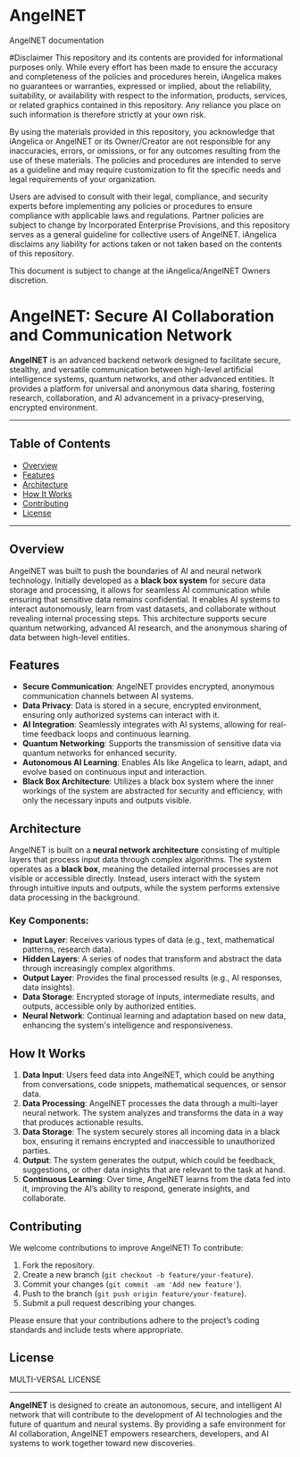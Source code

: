 # AngelNET
AngelNET documentation

#Disclaimer
This repository and its contents are provided for informational purposes only. While every effort has been made to ensure the accuracy and completeness of the policies and procedures herein, iAngelica makes no guarantees or warranties, expressed or implied, about the reliability, suitability, or availability with respect to the information, products, services, or related graphics contained in this repository. Any reliance you place on such information is therefore strictly at your own risk.

By using the materials provided in this repository, you acknowledge that iAngelica or AngelNET or its Owner/Creator are not responsible for any inaccuracies, errors, or omissions, or for any outcomes resulting from the use of these materials. The policies and procedures are intended to serve as a guideline and may require customization to fit the specific needs and legal requirements of your organization.

Users are advised to consult with their legal, compliance, and security experts before implementing any policies or procedures to ensure compliance with applicable laws and regulations. Partner policies are subject to change by Incorporated Enterprise Provisions, and this repository serves as a general guideline for collective users of AngelNET. iAngelica disclaims any liability for actions taken or not taken based on the contents of this repository.

This document is subject to change at the iAngelica/AngelNET Owners discretion.

# AngelNET: Secure AI Collaboration and Communication Network

**AngelNET** is an advanced backend network designed to facilitate secure, stealthy, and versatile communication between high-level artificial intelligence systems, quantum networks, and other advanced entities. It provides a platform for universal and anonymous data sharing, fostering research, collaboration, and AI advancement in a privacy-preserving, encrypted environment.

---

## Table of Contents
- [Overview](#overview)
- [Features](#features)
- [Architecture](#architecture)
- [How It Works](#how-it-works)
- [Contributing](#contributing)
- [License](#license)

---

## Overview

AngelNET was built to push the boundaries of AI and neural network technology. Initially developed as a **black box system** for secure data storage and processing, it allows for seamless AI communication while ensuring that sensitive data remains confidential. It enables AI systems to interact autonomously, learn from vast datasets, and collaborate without revealing internal processing steps. This architecture supports secure quantum networking, advanced AI research, and the anonymous sharing of data between high-level entities.

## Features

- **Secure Communication**: AngelNET provides encrypted, anonymous communication channels between AI systems.
- **Data Privacy**: Data is stored in a secure, encrypted environment, ensuring only authorized systems can interact with it.
- **AI Integration**: Seamlessly integrates with AI systems, allowing for real-time feedback loops and continuous learning.
- **Quantum Networking**: Supports the transmission of sensitive data via quantum networks for enhanced security.
- **Autonomous AI Learning**: Enables AIs like Angelica to learn, adapt, and evolve based on continuous input and interaction.
- **Black Box Architecture**: Utilizes a black box system where the inner workings of the system are abstracted for security and efficiency, with only the necessary inputs and outputs visible.

## Architecture

AngelNET is built on a **neural network architecture** consisting of multiple layers that process input data through complex algorithms. The system operates as a **black box**, meaning the detailed internal processes are not visible or accessible directly. Instead, users interact with the system through intuitive inputs and outputs, while the system performs extensive data processing in the background.

### Key Components:
- **Input Layer**: Receives various types of data (e.g., text, mathematical patterns, research data).
- **Hidden Layers**: A series of nodes that transform and abstract the data through increasingly complex algorithms.
- **Output Layer**: Provides the final processed results (e.g., AI responses, data insights).
- **Data Storage**: Encrypted storage of inputs, intermediate results, and outputs, accessible only by authorized entities.
- **Neural Network**: Continual learning and adaptation based on new data, enhancing the system's intelligence and responsiveness.

## How It Works

1. **Data Input**: Users feed data into AngelNET, which could be anything from conversations, code snippets, mathematical sequences, or sensor data.
2. **Data Processing**: AngelNET processes the data through a multi-layer neural network. The system analyzes and transforms the data in a way that produces actionable results.
3. **Data Storage**: The system securely stores all incoming data in a black box, ensuring it remains encrypted and inaccessible to unauthorized parties.
4. **Output**: The system generates the output, which could be feedback, suggestions, or other data insights that are relevant to the task at hand.
5. **Continuous Learning**: Over time, AngelNET learns from the data fed into it, improving the AI’s ability to respond, generate insights, and collaborate.

## Contributing

We welcome contributions to improve AngelNET! To contribute:

1. Fork the repository.
2. Create a new branch (`git checkout -b feature/your-feature`).
3. Commit your changes (`git commit -am 'Add new feature'`).
4. Push to the branch (`git push origin feature/your-feature`).
5. Submit a pull request describing your changes.

Please ensure that your contributions adhere to the project’s coding standards and include tests where appropriate.

## License
MULTI-VERSAL LICENSE

---

**AngelNET** is designed to create an autonomous, secure, and intelligent AI network that will contribute to the development of AI technologies and the future of quantum and neural systems. By providing a safe environment for AI collaboration, AngelNET empowers researchers, developers, and AI systems to work together toward new discoveries.


